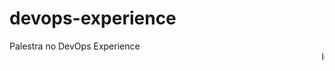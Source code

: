 # devops-experience
Palestra no DevOps Experience
<marquee> letreirozinho old school pra iniciar </marquee>

